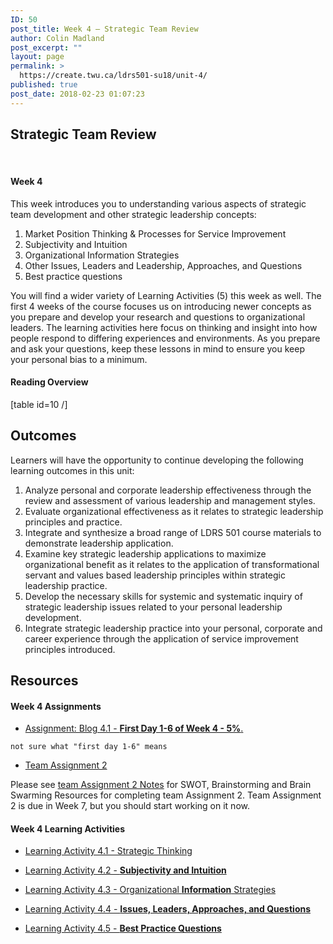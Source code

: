 ```yaml
---
ID: 50
post_title: Week 4 – Strategic Team Review
author: Colin Madland
post_excerpt: ""
layout: page
permalink: >
  https://create.twu.ca/ldrs501-su18/unit-4/
published: true
post_date: 2018-02-23 01:07:23
---
```

<h2>Strategic Team Review</h2>
&nbsp;

#### Week 4

This week introduces you to understanding various aspects of strategic team development and other strategic leadership concepts:
1.  Market Position Thinking & Processes for Service Improvement
2.  Subjectivity and Intuition
3.  Organizational Information Strategies
4.  Other Issues, Leaders and Leadership, Approaches, and Questions
5.  Best practice questions

You will find a wider variety of Learning Activities (5) this week as well. The first 4 weeks of the course focuses us on introducing newer concepts as you prepare and develop your research and questions to organizational leaders. The learning activities here focus on thinking and insight into how people respond to differing experiences and environments. As you prepare and ask your questions, keep these lessons in mind to ensure you keep your personal bias to a minimum.

#### Reading Overview

[table id=10 /]

 

## **Outcomes**

Learners will have the opportunity to continue developing the following learning outcomes in this unit: 
1. Analyze personal and corporate leadership effectiveness through the review and assessment of various leadership and management styles. 
2. Evaluate organizational effectiveness as it relates to strategic leadership principles and practice. 
3. Integrate and synthesize a broad range of LDRS 501 course materials to demonstrate leadership application. 
4. Examine key strategic leadership applications to maximize organizational benefit as it relates to the application of transformational servant and values based leadership principles within strategic leadership practice. 
5. Develop the necessary skills for systemic and systematic inquiry of strategic leadership issues related to your personal leadership development. 
6. Integrate strategic leadership practice into your personal, corporate and career experience through the application of service improvement principles introduced.

## **Resources**

#### Week 4 Assignments

- [Assignment: Blog 4.1 - **First Day 1-6 of Week 4 - 5%**.](https://create.twu.ca/ldrs501-su18/blog-4-1/)
```
not sure what "first day 1-6" means
```

- [Team Assignment 2](https://create.twu.ca/ldrs501-su18/assignment-2/)

Please see [team Assignment 2 Notes](https://create.twu.ca/ldrs501-su18/team-assignment-2-notes/) for SWOT, Brainstorming and Brain Swarming Resources for completing team Assignment 2. Team Assignment 2 is due in Week 7, but you should start working on it now.

#### Week 4 Learning Activities

- [Learning Activity 4.1 - Strategic Thinking](https://create.twu.ca/ldrs501-su18/week-4-learning-activity-4-1-instruction-and-questions/)

- [Learning Activity 4.2 - **Subjectivity and Intuition**](https://create.twu.ca/ldrs501-su18/week-4-learning-activity-4-2-instruction-and-questions/)

- [Learning Activity 4.3 - Organizational **Information** Strategies](https://create.twu.ca/ldrs501-su18/week-4-learning-activity-4-3-instruction-and-questions/)

- [Learning Activity 4.4 - **Issues, Leaders, Approaches, and Questions**](https://create.twu.ca/ldrs501-su18/week-4-learning-activity-4-4-instruction-and-questions/)

- [Learning Activity 4.5 - **Best Practice Questions**](https://create.twu.ca/ldrs501-su18/week-4-learning-activity-4-5-instruction-and-questions/)
